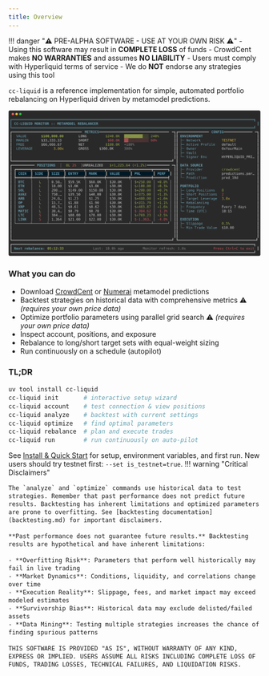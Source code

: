 ```yaml
---
title: Overview
---
```


!!! danger "⚠️ PRE-ALPHA SOFTWARE - USE AT YOUR OWN RISK ⚠️"
    - Using this software may result in **COMPLETE LOSS** of funds
    - CrowdCent makes **NO WARRANTIES** and assumes **NO LIABILITY**
    - Users must comply with Hyperliquid terms of service
    - We do **NOT** endorse any strategies using this tool

`cc-liquid` is a reference implementation for simple, automated portfolio rebalancing on Hyperliquid driven by metamodel predictions.

![cc-liquid dashboard](images/dashboard.svg)


### What you can do

- Download [CrowdCent](https://crowdcent.com/challenge/hyperliquid-ranking/meta-model/) or [Numerai](https://crypto.numer.ai/meta-model) metamodel predictions
- Backtest strategies on historical data with comprehensive metrics ⚠️ *(requires your own price data)*
- Optimize portfolio parameters using parallel grid search ⚠️ *(requires your own price data)* 
- Inspect account, positions, and exposure
- Rebalance to long/short target sets with equal-weight sizing
- Run continuously on a schedule (autopilot)

### TL;DR

```bash
uv tool install cc-liquid
cc-liquid init       # interactive setup wizard
cc-liquid account    # test connection & view positions
cc-liquid analyze    # backtest with current settings
cc-liquid optimize   # find optimal parameters
cc-liquid rebalance  # plan and execute trades
cc-liquid run        # run continuously on auto-pilot
```

See [Install & Quick Start](install-quickstart.md) for setup, environment variables, and first run. New users should try testnet first: `--set is_testnet=true`.
!!! warning "Critical Disclaimers"

    The `analyze` and `optimize` commands use historical data to test strategies. Remember that past performance does not predict future results. Backtesting has inherent limitations and optimized parameters are prone to overfitting. See [backtesting documentation](backtesting.md) for important disclaimers.

    **Past performance does not guarantee future results.** Backtesting results are hypothetical and have inherent limitations:
    
    - **Overfitting Risk**: Parameters that perform well historically may fail in live trading
    - **Market Dynamics**: Conditions, liquidity, and correlations change over time
    - **Execution Reality**: Slippage, fees, and market impact may exceed modeled estimates
    - **Survivorship Bias**: Historical data may exclude delisted/failed assets
    - **Data Mining**: Testing multiple strategies increases the chance of finding spurious patterns

    THIS SOFTWARE IS PROVIDED "AS IS", WITHOUT WARRANTY OF ANY KIND, EXPRESS OR IMPLIED. USERS ASSUME ALL RISKS INCLUDING COMPLETE LOSS OF FUNDS, TRADING LOSSES, TECHNICAL FAILURES, AND LIQUIDATION RISKS.